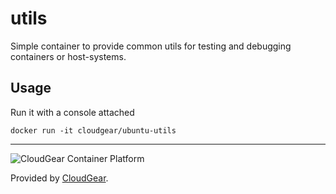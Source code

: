 # utils

Simple container to provide common utils for testing and debugging containers or host-systems.

## Usage

Run it with a console attached

    docker run -it cloudgear/ubuntu-utils


----

![CloudGear Container Platform](https://www.cloudgear.net/img/logo-white.png)

Provided by [CloudGear](https://www.cloudgear.net).
